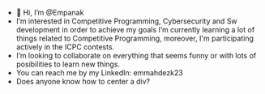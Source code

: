 - 👋 Hi, I’m @Empanak
- I’m interested in Competitive Programming, Cybersecurity and Sw development in order to achieve my goals I’m currently learning a lot of things related to Competitive Programming, moreover, I'm participating actively in the ICPC contests.
- I’m looking to collaborate on everything that seems funny or with lots of posibilities to learn new things.
- You can reach me by my LinkedIn: emmahdezk23
- Does anyone know how to center a div?
